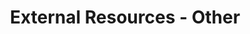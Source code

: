 ---
title: External Resources - Other
order: 14
links:
  - text: "Over-grooming (iCatCare) (Web)"
    url: "https://icatcare.org/articles/over-grooming-in-cats"
  - text: "Cat carrier training (iCatCare) (Youtube)"
    url: "https://www.youtube.com/watch?v=mM2BXLJkLhc"
---